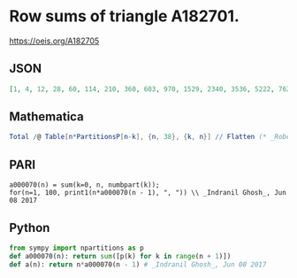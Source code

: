 # Row sums of triangle A182701\.
https://oeis.org/A182705
## JSON
```JSON
[1, 4, 12, 28, 60, 114, 210, 360, 603, 970, 1529, 2340, 3536, 5222, 7620, 10944, 15555, 21816, 30343, 41740, 56994, 77132, 103684, 138312, 183450, 241696, 316764, 412776, 535340, 690750, 887499, 1135072, 1446060, 1834742, 2319555, 2921616, 3667921, 4589260]
```
## Mathematica
```Mathematica
Total /@ Table[n*PartitionsP[n-k], {n, 38}, {k, n}] // Flatten (* _Robert Price_, Jun 23 2020 *)
```
## PARI
```PARI
a000070(n) = sum(k=0, n, numbpart(k));
for(n=1, 100, print1(n*a000070(n - 1), ", ")) \\ _Indranil Ghosh_, Jun 08 2017
```
## Python
```Python
from sympy import npartitions as p
def a000070(n): return sum([p(k) for k in range(n + 1)])
def a(n): return n*a000070(n - 1) # _Indranil Ghosh_, Jun 08 2017
```
